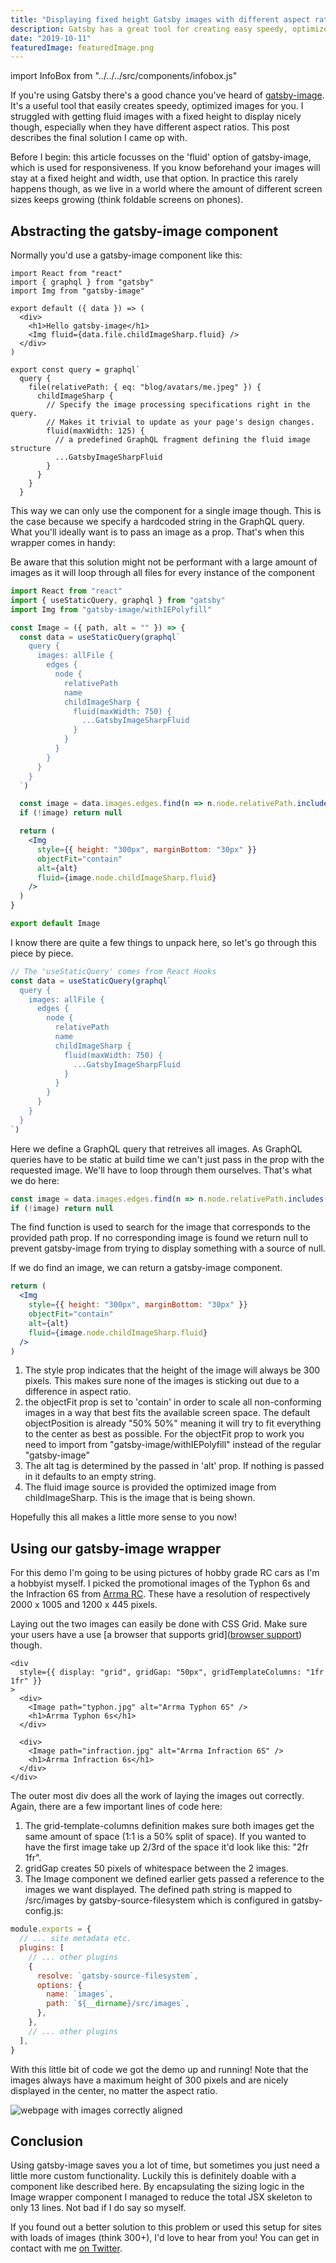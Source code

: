 ```yaml
---
title: "Displaying fixed height Gatsby images with different aspect ratios"
description: Gatsby has a great tool for creating easy speedy, optimized images. But how do you neatly display images with a fixed height and different aspect ratios?
date: "2019-10-11"
featuredImage: featuredImage.png
---
```

import InfoBox from "../../../src/components/infobox.js"

If you're using Gatsby there's a good chance you've heard of [gatsby-image](https://www.gatsbyjs.org/packages/gatsby-image/).  
It's a useful tool that easily creates speedy, optimized images for you. I struggled with getting fluid images with a fixed height to display nicely though, especially when they have different aspect ratios. This post describes the final solution I came op with.

Before I begin: this article focusses on the 'fluid' option of gatsby-image, which is used for responsiveness. If you know beforehand your images will stay at a fixed height and width, use that option. In practice this rarely happens though, as we live in a world where the amount of different screen sizes keeps growing (think foldable screens on phones).

## Abstracting the gatsby-image component

Normally you'd use a gatsby-image component like this:

```jsx{14}
import React from "react"
import { graphql } from "gatsby"
import Img from "gatsby-image"

export default ({ data }) => (
  <div>
    <h1>Hello gatsby-image</h1>
    <Img fluid={data.file.childImageSharp.fluid} />
  </div>
)

export const query = graphql`
  query {
    file(relativePath: { eq: "blog/avatars/me.jpeg" }) {
      childImageSharp {
        // Specify the image processing specifications right in the query.
        // Makes it trivial to update as your page's design changes.
        fluid(maxWidth: 125) {
          // a predefined GraphQL fragment defining the fluid image structure
          ...GatsbyImageSharpFluid
        }
      }
    }
  }
```

This way we can only use the component for a single image though. This is the case because we specify a hardcoded string in the GraphQL query.
What you'll ideally want is to pass an image as a prop. That's when this wrapper comes in handy:

<InfoBox type="error">
    Be aware that this solution might not be performant with a large amount of images as it will loop through all files for every instance of the component
</InfoBox>

```jsx
import React from "react"
import { useStaticQuery, graphql } from "gatsby"
import Img from "gatsby-image/withIEPolyfill"

const Image = ({ path, alt = "" }) => {
  const data = useStaticQuery(graphql`
    query {
      images: allFile {
        edges {
          node {
            relativePath
            name
            childImageSharp {
              fluid(maxWidth: 750) {
                ...GatsbyImageSharpFluid
              }
            }
          }
        }
      }
    }
  `)

  const image = data.images.edges.find(n => n.node.relativePath.includes(path))
  if (!image) return null

  return (
    <Img
      style={{ height: "300px", marginBottom: "30px" }}
      objectFit="contain"
      alt={alt}
      fluid={image.node.childImageSharp.fluid}
    />
  )
}

export default Image
```

I know there are quite a few things to unpack here, so let's go through this piece by piece.

```jsx
// The 'useStaticQuery' comes from React Hooks
const data = useStaticQuery(graphql`
  query {
    images: allFile {
      edges {
        node {
          relativePath
          name
          childImageSharp {
            fluid(maxWidth: 750) {
              ...GatsbyImageSharpFluid
            }
          }
        }
      }
    }
  }
`)
```

Here we define a GraphQL query that retreives all images. As GraphQL queries have to be static at build time we can't just pass in the prop with the requested image. We'll have to loop through them ourselves. That's what we do here:

```jsx
const image = data.images.edges.find(n => n.node.relativePath.includes(path))
if (!image) return null
```

The find function is used to search for the image that corresponds to the provided path prop. If no corresponding image is found we return null to prevent gatsby-image from trying to display something with a source of null.

If we do find an image, we can return a gatsby-image component.

```jsx
return (
  <Img
    style={{ height: "300px", marginBottom: "30px" }}
    objectFit="contain"
    alt={alt}
    fluid={image.node.childImageSharp.fluid}
  />
)
```

1. The style prop indicates that the height of the image will always be 300 pixels. This makes sure none of the images is sticking out due to a difference in aspect ratio.
2. the objectFit prop is set to 'contain' in order to scale all non-conforming images in a way that best fits the available screen space.
   The default objectPosition is already "50% 50%" meaning it will try to fit everything to the center as best as possible.
   <InfoBox type="warning">
    For the objectFit prop to work you need to import from "gatsby-image/withIEPolyfill" instead of the regular "gatsby-image"
   </InfoBox>
3. The alt tag is determined by the passed in 'alt' prop. If nothing is passed in it defaults to an empty string.
4. The fluid image source is provided the optimized image from childImageSharp. This is the image that is being shown.

Hopefully this all makes a little more sense to you now!

## Using our gatsby-image wrapper

For this demo I'm going to be using pictures of hobby grade RC cars as I'm a hobbyist myself.
I picked the promotional images of the Typhon 6s and the Infraction 6S from [Arrma RC](https://www.arrma-rc.com/).
These have a resolution of respectively 2000 x 1005 and 1200 x 445 pixels.

Laying out the two images can easily be done with CSS Grid. Make sure your users have a use [a browser that supports grid]([browser support](https://caniuse.com/#search=css%20grid)) though.

```jsx{2,5,10}
<div
  style={{ display: "grid", gridGap: "50px", gridTemplateColumns: "1fr 1fr" }}
>
  <div>
    <Image path="typhon.jpg" alt="Arrma Typhon 6S" />
    <h1>Arrma Typhon 6s</h1>
  </div>

  <div>
    <Image path="infraction.jpg" alt="Arrma Infraction 6S" />
    <h1>Arrma Infraction 6s</h1>
  </div>
</div>
```

The outer most div does all the work of laying the images out correctly.
Again, there are a few important lines of code here:

1. The grid-template-columns definition makes sure both images get the same amount of space (1:1 is a 50% split of space). If you wanted to have the first image take up 2/3rd of the space it'd look like this: "2fr 1fr".
2. gridGap creates 50 pixels of whitespace between the 2 images.
3. The Image component we defined earlier gets passed a reference to the images we want displayed.
   The defined path string is mapped to /src/images by gatsby-source-filesystem which is configured in gatsby-config.js:

```js
module.exports = {
  // ... site metadata etc.
  plugins: [
    // ... other plugins
    {
      resolve: `gatsby-source-filesystem`,
      options: {
        name: `images`,
        path: `${__dirname}/src/images`,
      },
    },
    // ... other plugins
  ],
}
```

With this little bit of code we got the demo up and running! Note that the images always have a maximum height of 300 pixels and are nicely displayed in the center, no matter the aspect ratio.

![webpage with images correctly aligned](anatomy.png)

## Conclusion

Using gatsby-image saves you a lot of time, but sometimes you just need a little more custom functionality. Luckily this is definitely doable with a component like described here. By encapsulating the sizing logic in the Image wrapper component I managed to reduce the total JSX skeleton to only 13 lines. Not bad if I do say so myself.

If you found out a better solution to this problem or used this setup for sites with loads of images (think 300+), I'd love to hear from you! You can get in contact with me [on Twitter](https://twitter.com/VosDevelopment).
